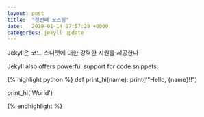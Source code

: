 ```yaml
---
layout: post
title:  "첫번째 포스팅"
date:   2019-01-14 07:57:28 +0000
categories: jekyll update
---
```

Jekyll은 코드 스니펫에 대한 강력한 지원을 제공한다

Jekyll also offers powerful support for code snippets:

{% highlight python %}
def print_hi(name):
  print(f"Hello, {name}!!")

print_hi('World')

{% endhighlight %}


[jekyll-docs]: https://jekyllrb.com/docs/home
[jekyll-gh]:   https://github.com/jekyll/jekyll
[jekyll-talk]: https://talk.jekyllrb.com/
